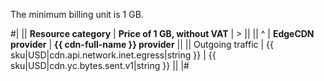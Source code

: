 The minimum billing unit is 1 GB.

#|
|| **Resource category** | **Price of 1 GB, without VAT** | > ||
|| ^ | **EdgeCDN provider** | **{{ cdn-full-name }} provider** ||
|| Outgoing traffic | {{ sku|USD|cdn.api.network.inet.egress|string }} | {{ sku|USD|cdn.yc.bytes.sent.v1|string }} ||
|#